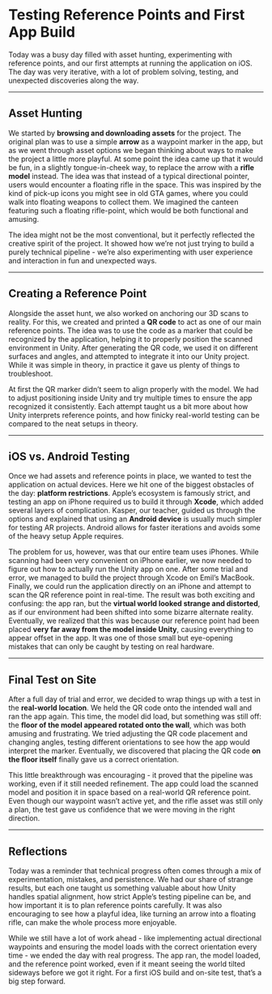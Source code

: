 # Testing Reference Points and First App Build  

Today was a busy day filled with asset hunting, experimenting with reference points, and our first attempts at running the application on iOS. The day was very iterative, with a lot of problem solving, testing, and unexpected discoveries along the way.  

---

## Asset Hunting  

We started by **browsing and downloading assets** for the project. The original plan was to use a simple **arrow** as a waypoint marker in the app, but as we went through asset options we began thinking about ways to make the project a little more playful. At some point the idea came up that it would be fun, in a slightly tongue-in-cheek way, to replace the arrow with a **rifle model** instead. The idea was that instead of a typical directional pointer, users would encounter a floating rifle in the space. This was inspired by the kind of pick-up icons you might see in old GTA games, where you could walk into floating weapons to collect them. We imagined the canteen featuring such a floating rifle-point, which would be both functional and amusing.  

The idea might not be the most conventional, but it perfectly reflected the creative spirit of the project. It showed how we’re not just trying to build a purely technical pipeline - we’re also experimenting with user experience and interaction in fun and unexpected ways.  

---

## Creating a Reference Point  

Alongside the asset hunt, we also worked on anchoring our 3D scans to reality. For this, we created and printed a **QR code** to act as one of our main reference points. The idea was to use the code as a marker that could be recognized by the application, helping it to properly position the scanned environment in Unity. After generating the QR code, we used it on different surfaces and angles, and attempted to integrate it into our Unity project. While it was simple in theory, in practice it gave us plenty of things to troubleshoot.  

At first the QR marker didn’t seem to align properly with the model. We had to adjust positioning inside Unity and try multiple times to ensure the app recognized it consistently. Each attempt taught us a bit more about how Unity interprets reference points, and how finicky real-world testing can be compared to the neat setups in theory.  

---

## iOS vs. Android Testing  

Once we had assets and reference points in place, we wanted to test the application on actual devices. Here we hit one of the biggest obstacles of the day: **platform restrictions**. Apple’s ecosystem is famously strict, and testing an app on iPhone required us to build it through **Xcode**, which added several layers of complication. Kasper, our teacher, guided us through the options and explained that using an **Android device** is usually much simpler for testing AR projects. Android allows for faster iterations and avoids some of the heavy setup Apple requires.  

The problem for us, however, was that our entire team uses iPhones. While scanning had been very convenient on iPhone earlier, we now needed to figure out how to actually run the Unity app on one. After some trial and error, we managed to build the project through Xcode on Emil’s MacBook. Finally, we could run the application directly on an iPhone and attempt to scan the QR reference point in real-time. The result was both exciting and confusing: the app ran, but the **virtual world looked strange and distorted**, as if our environment had been shifted into some bizarre alternate reality. Eventually, we realized that this was because our reference point had been placed **very far away from the model inside Unity**, causing everything to appear offset in the app. It was one of those small but eye-opening mistakes that can only be caught by testing on real hardware.  

---

## Final Test on Site  

After a full day of trial and error, we decided to wrap things up with a test in the **real-world location**. We held the QR code onto the intended wall and ran the app again. This time, the model did load, but something was still off: the **floor of the model appeared rotated onto the wall**, which was both amusing and frustrating. We tried adjusting the QR code placement and changing angles, testing different orientations to see how the app would interpret the marker. Eventually, we discovered that placing the QR code **on the floor itself** finally gave us a correct orientation.  

This little breakthrough was encouraging - it proved that the pipeline was working, even if it still needed refinement. The app could load the scanned model and position it in space based on a real-world QR reference point. Even though our waypoint wasn’t active yet, and the rifle asset was still only a plan, the test gave us confidence that we were moving in the right direction.  

---

## Reflections  

Today was a reminder that technical progress often comes through a mix of experimentation, mistakes, and persistence. We had our share of strange results, but each one taught us something valuable about how Unity handles spatial alignment, how strict Apple’s testing pipeline can be, and how important it is to plan reference points carefully. It was also encouraging to see how a playful idea, like turning an arrow into a floating rifle, can make the whole process more enjoyable.  

While we still have a lot of work ahead - like implementing actual directional waypoints and ensuring the model loads with the correct orientation every time - we ended the day with real progress. The app ran, the model loaded, and the reference point worked, even if it meant seeing the world tilted sideways before we got it right. For a first iOS build and on-site test, that’s a big step forward.  
